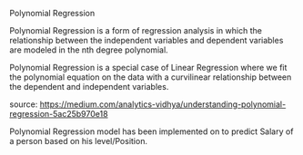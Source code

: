 Polynomial Regression

Polynomial Regression is a form of regression analysis in which the relationship between the independent variables and dependent variables are modeled in the nth degree polynomial.

Polynomial Regression is a special case of Linear Regression where we fit the polynomial equation on the data with a curvilinear relationship between the dependent and independent variables.


source: https://medium.com/analytics-vidhya/understanding-polynomial-regression-5ac25b970e18 

Polynomial Regression model has been implemented on to predict Salary of a person based on his level/Position. 
